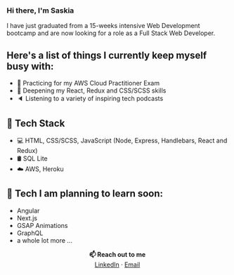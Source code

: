 ### Hi there, I'm Saskia

I have just graduated from a 15-weeks intensive Web Development bootcamp and are now looking for a role as a Full Stack Web Developer.

## Here's a list of things I currently keep myself busy with:

* 💼  Practicing for my AWS Cloud Practitioner Exam
* 🌱  Deepening my React, Redux and CSS/SCSS skills
* 🔈  Listening to a variety of inspiring tech podcasts

## 💪 Tech Stack

* 💻  HTML, CSS/SCSS, JavaScript (Node, Express, Handlebars, React and Redux)
* 🛢️  SQL Lite
* :cloud: AWS, Heroku 

## 🔮 Tech I am planning to learn soon:
* Angular
* Next.js
* GSAP Animations
* GraphQL
* a whole lot more ...

<p align=center>
<b>📫 Reach out to me</b> <br>
<a href="https://www.linkedin.com/in/saskia-leinberger/">LinkedIn</a> · <a href="mailto:saskia.leinberger@gmail.com">Email</a>
</p>

